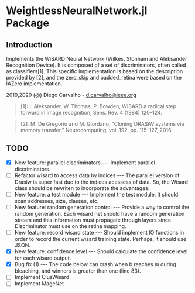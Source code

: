 # WeightlessNeuralNetwork.jl Package

## Introduction

Implements the WiSARD Neural Network (Wilkes, Stonham and Aleksander Recognition Device). It is composed of a set of discriminators, often called as classifiers[1]. This specific implementation is based on the description provided by [2], and the zero_skip and padded_retina were based on the IAZero implementation.

2019,2020 (@) Diego Carvalho - d.carvalho@ieee.org

> [1]: I. Aleksander, W. Thomas, P. Bowden, WISARD a radical step forward in image recognition, Sens. Rev. 4 (1984) 120–124.

> [2]: M. De Gregorio and M. Giordano, “Cloning DRASiW systems via memory transfer,” Neurocomputing, vol. 192, pp. 115–127, 2016.

## TODO

- [X] New feature: parallel discriminators --- Implement parallel discriminators.
- [ ] Refactor wisard to access data by indices --- The parallel version of Drasiw is super fast due to the indices acessess of data. So, the Wisard class should be rewriten to incorporate the advantages. 
- [ ] New feature: a test module --- Implement the test module. It should scan addresses, size, classes, etc.
- [ ] New feature: random generation control --- Provide a way to control the random generation. Each wisard net should have a random generation stream and this information must propagate through layers since Discriminator must use on the retina mapping.
- [ ] New feature: record wisard state --- Should implement IO functions in order to record the current wisard training state. Perhaps, it should use JSON.
- [x] New feature: confidence level --- Should calculate the confidence level for each wisard output.
- [x] Bug fix (1) --- The code below can crash when b reaches m during bleaching, and winners is greater than one (line 83).
- [ ] Implement ClusWisard
- [ ] Implement MageNet
